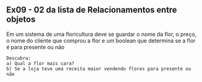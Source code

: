 ## Ex09 - 02 da lista de Relacionamentos entre objetos

Em um sistema de uma floricultura deve se guardar o nome da flor, o preço, o nome do cliente
que comprou a flor e um boolean que determina se a flor é para presente ou não

    Descubra:
    a) Qual a flor mais cara?
    b) Se a loja teve uma receita maior vendendo flores para presente ou não

